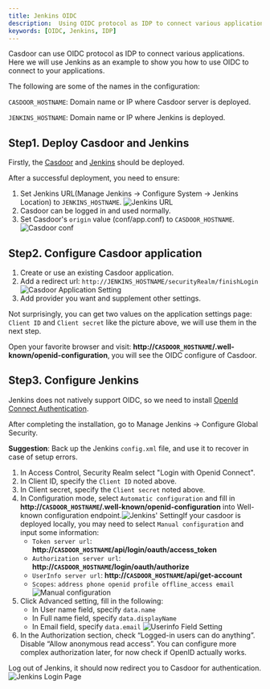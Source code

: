 ```yaml
---
title: Jenkins OIDC
description:  Using OIDC protocol as IDP to connect various applications, like Jenkins
keywords: [OIDC, Jenkins, IDP]
---
```


Casdoor can use OIDC protocol as IDP to connect various applications. Here we will use Jenkins as an example to show you how to use OIDC to connect to your applications.

The following are some of the names in the configuration:

`CASDOOR_HOSTNAME`: Domain name or IP where Casdoor server is deployed.

`JENKINS_HOSTNAME`: Domain name or IP where Jenkins is deployed.

## Step1. Deploy Casdoor and Jenkins

Firstly, the [Casdoor](/docs/basic/server-installation) and [Jenkins](https://www.jenkins.io/doc/book/installing/) should be deployed.

After a successful deployment, you need to ensure:

1. Set Jenkins URL(Manage Jenkins -> Configure System -> Jenkins Location) to `JENKINS_HOSTNAME`.
![Jenkins URL](/img/integration/java/jenkins_url.png)
2. Casdoor can be logged in and used normally.
3. Set Casdoor's `origin` value (conf/app.conf) to `CASDOOR_HOSTNAME`.
![Casdoor conf](/img/integration/casdoor_origin.png)

## Step2. Configure Casdoor application

1. Create or use an existing Casdoor application.
2. Add a redirect url: `http://JENKINS_HOSTNAME/securityRealm/finishLogin`
![Casdoor Application Setting](/img/integration/java/appseeting_jenkins.png)
3. Add provider you want and supplement other settings.

Not surprisingly, you can get two values ​​on the application settings page: `Client ID` and `Client secret` like the picture above, we will use them in the next step.

Open your favorite browser and visit: **http://`CASDOOR_HOSTNAME`/.well-known/openid-configuration**, you will see the OIDC configure of Casdoor.

## Step3. Configure Jenkins

Jenkins does not natively support OIDC, so we need to install [OpenId Connect Authentication](https://plugins.jenkins.io/oic-auth/).

After completing the installation, go to Manage Jenkins -> Configure Global Security.

**Suggestion**: Back up the Jenkins `config.xml` file, and use it to recover in case of setup errors.

1. In Access Control, Security Realm select "Login with Openid Connect".
2. In Client ID, specify the `Client ID` noted above.
3. In Client secret, specify the `Client secret` noted above.
4. In Configuration mode, select `Automatic configuration` and fill in **http://`CASDOOR_HOSTNAME`/.well-known/openid-configuration** into Well-known configuration endpoint.![Jenkins' Setting](/img/integration/java/jenkins-oidc/jenkins_auto.png)If your casdoor is deployed locally, you may need to select `Manual configuration` and input some information:
    - `Token server url`: **http://`CASDOOR_HOSTNAME`/api/login/oauth/access_token**
    - `Authorization server url`: **http://`CASDOOR_HOSTNAME`/login/oauth/authorize**
    - `UserInfo server url`: **http://`CASDOOR_HOSTNAME`/api/get-account**
    - `Scopes`: `address phone openid profile offline_access email`
    ![Manual configuration](/img/integration/java/jenkins-oidc/jenkins_manual.png)
5. Click Advanced setting, fill in the following:
    - In User name field, specify `data.name`
    - In Full name field, specify `data.displayName`
    - In Email field, specify `data.email`
    ![Userinfo Field Setting](/img/integration/java/jenkins-oidc/jenkins_field.png)
6. In the Authorization section, check “Logged-in users can do anything”. Disable “Allow anonymous read access”. You can configure more complex authorization later, for now check if OpenID actually works.

Log out of Jenkins, it should now redirect you to Casdoor for authentication.
![Jenkins Login Page](/img/integration/java/jenkins-oidc/jenkins_login.png)
